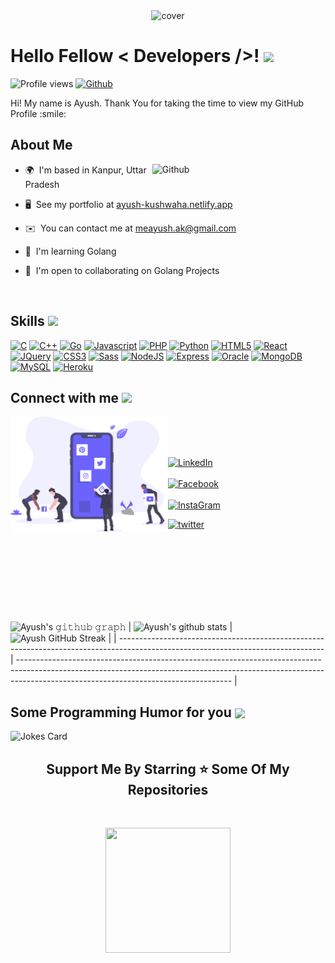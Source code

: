 <div align="center">
<img width="" height = "" src="https://miro.medium.com/max/1444/1*Z5-lWkyzcRB5ahgm9qyxvg.png" alt="cover" />
</div>
<h1> Hello Fellow < Developers />! <img src = "https://raw.githubusercontent.com/MartinHeinz/MartinHeinz/master/wave.gif" width = 30px> </h1>
<p align='center'>
</p>

![Profile views](https://visitor-badge.glitch.me/badge?page_id=me-ayush.me-ayush)
[![Github](https://img.shields.io/github/followers/me-ayush?label=Follow&style=social)](https://github.com/me-ayush)

<div size='20px'> Hi! My name is Ayush. Thank You for taking the time to view my GitHub Profile :smile:
</div>

<h2> About Me </h2>

<img width="55%" align="right" alt="Github" src="https://raw.githubusercontent.com/onimur/.github/master/.resources/git-header.svg" />

* 🌍  I'm based in Kanpur, Uttar Pradesh
 
* 🖥️  See my portfolio at [ayush-kushwaha.netlify.app](http://ayush-kushwaha.netlify.app/)
 
* ✉️  You can contact me at [meayush.ak@gmail.com](mailto:meayush.ak@gmail.com)
 
* 🧠  I'm learning Golang

* 🤝  I'm open to collaborating on Golang Projects
 

<br>


<h2> Skills <img src = "https://media2.giphy.com/media/QssGEmpkyEOhBCb7e1/giphy.gif?cid=ecf05e47a0n3gi1bfqntqmob8g9aid1oyj2wr3ds3mg700bl&rid=giphy.gif" width = 32px> </h2>

<p align="left">
<a href="https://docs.microsoft.com/en-us/cpp/?view=msvc-170" target="_blank" rel="noreferrer"><img src="https://raw.githubusercontent.com/danielcranney/readme-generator/main/public/icons/skills/c-colored.svg" width="36" height="36" alt="C" /></a>
<a href="https://docs.microsoft.com/en-us/cpp/?view=msvc-170" target="_blank" rel="noreferrer"><img src="https://raw.githubusercontent.com/danielcranney/readme-generator/main/public/icons/skills/cplusplus-colored.svg" width="36" height="36" alt="C++" /></a>
<a href="https://go.dev/doc/" target="_blank" rel="noreferrer"><img src="https://raw.githubusercontent.com/danielcranney/readme-generator/main/public/icons/skills/go-colored.svg" width="36" height="36" alt="Go" /></a>
<a href="https://developer.mozilla.org/en-US/docs/Web/JavaScript" target="_blank" rel="noreferrer"><img src="https://raw.githubusercontent.com/danielcranney/readme-generator/main/public/icons/skills/javascript-colored.svg" width="36" height="36" alt="Javascript" /></a>
<a href="https://www.php.net/" target="_blank" rel="noreferrer"><img src="https://raw.githubusercontent.com/danielcranney/readme-generator/main/public/icons/skills/php-colored.svg" width="36" height="36" alt="PHP" /></a>
<a href="https://www.python.org/" target="_blank" rel="noreferrer"><img src="https://raw.githubusercontent.com/danielcranney/readme-generator/main/public/icons/skills/python-colored.svg" width="36" height="36" alt="Python" /></a>
<a href="https://developer.mozilla.org/en-US/docs/Glossary/HTML5" target="_blank" rel="noreferrer"><img src="https://raw.githubusercontent.com/danielcranney/readme-generator/main/public/icons/skills/html5-colored.svg" width="36" height="36" alt="HTML5" /></a>
<a href="https://reactjs.org/" target="_blank" rel="noreferrer"><img src="https://raw.githubusercontent.com/danielcranney/readme-generator/main/public/icons/skills/react-colored.svg" width="36" height="36" alt="React" /></a>
<a href="https://jquery.com/" target="_blank" rel="noreferrer"><img src="https://raw.githubusercontent.com/danielcranney/readme-generator/main/public/icons/skills/jquery-colored.svg" width="36" height="36" alt="JQuery" /></a>
<a href="https://www.w3.org/TR/CSS/#css" target="_blank" rel="noreferrer"><img src="https://raw.githubusercontent.com/danielcranney/readme-generator/main/public/icons/skills/css3-colored.svg" width="36" height="36" alt="CSS3" /></a>
<a href="https://sass-lang.com/" target="_blank" rel="noreferrer"><img src="https://raw.githubusercontent.com/danielcranney/readme-generator/main/public/icons/skills/sass-colored.svg" width="36" height="36" alt="Sass" /></a>
<a href="https://nodejs.org/en/" target="_blank" rel="noreferrer"><img src="https://raw.githubusercontent.com/danielcranney/readme-generator/main/public/icons/skills/nodejs-colored.svg" width="36" height="36" alt="NodeJS" /></a>
<a href="https://expressjs.com/" target="_blank" rel="noreferrer"><img src="https://raw.githubusercontent.com/danielcranney/readme-generator/main/public/icons/skills/express-colored.svg" width="36" height="36" alt="Express" /></a>
<a href="https://www.oracle.com/uk/index.html" target="_blank" rel="noreferrer"><img src="https://raw.githubusercontent.com/danielcranney/readme-generator/main/public/icons/skills/oracle-colored.svg" width="36" height="36" alt="Oracle" /></a>
<a href="https://www.mongodb.com/" target="_blank" rel="noreferrer"><img src="https://raw.githubusercontent.com/danielcranney/readme-generator/main/public/icons/skills/mongodb-colored.svg" width="36" height="36" alt="MongoDB" /></a>
<a href="https://www.mysql.com/" target="_blank" rel="noreferrer"><img src="https://raw.githubusercontent.com/danielcranney/readme-generator/main/public/icons/skills/mysql-colored.svg" width="36" height="36" alt="MySQL" /></a>
<a href="https://www.heroku.com/" target="_blank" rel="noreferrer"><img src="https://raw.githubusercontent.com/danielcranney/readme-generator/main/public/icons/skills/heroku-colored.svg" width="36" height="36" alt="Heroku" /></a>
</p>




<h2> Connect with me <img src='https://raw.githubusercontent.com/ShahriarShafin/ShahriarShafin/main/Assets/handshake.gif' width="100px"> </h2>

<img src ="/images/social_dashboard.svg" align = "left" width = 50%>
<div>
  <br>
  <br>
  <br>

<!-- <p align="left">
<a href="https://www.facebook.com/meayush.ak" target="_blank" rel="noreferrer"><img src="https://raw.githubusercontent.com/danielcranney/readme-generator/main/public/icons/socials/facebook.svg" width="32" height="32" /></a>
<a href="https://www.github.com/me-ayush" target="_blank" rel="noreferrer"><img src="https://raw.githubusercontent.com/danielcranney/readme-generator/main/public/icons/socials/github.svg" width="32" height="32" /></a>
<a href="http://www.instagram.com/_.ayush_kushwaha._" target="_blank" rel="noreferrer"><img src="https://raw.githubusercontent.com/danielcranney/readme-generator/main/public/icons/socials/instagram.svg" width="32" height="32" /></a>
<a href="https://www.linkedin.com/in/ayushkushwaha" target="_blank" rel="noreferrer"><img src="https://raw.githubusercontent.com/danielcranney/readme-generator/main/public/icons/socials/linkedin.svg" width="32" height="32" /></a>
<a href="https://www.twitter.com/ayush__kushwaha" target="_blank" rel="noreferrer"><img src="https://raw.githubusercontent.com/danielcranney/readme-generator/main/public/icons/socials/twitter.svg" width="32" height="32" /></a>
</p> -->

[<img align="top" alt="LinkedIn" src="https://img.shields.io/badge/LinkedIn-0077B5?style=for-the-badge&logo=linkedin&logoColor=white" />](http://www.linkedin.com/in/ayushkushwaha)
<br><br>
[<img align="top" alt="Facebook" src="https://img.shields.io/badge/Facebook-20BEFF?style=for-the-badge&logo=Facebook&logoColor=white" />](https://www.facebook.com/meayush.ak)
<br><br>
[<img align="top" alt="InstaGram" src="https://img.shields.io/badge/Instagram-E4405F?style=for-the-badge&logo=instagram&logoColor=white" />](https://www.instagram.com/_.ayush_kushwaha._/)
<!-- <br><br> -->
<!-- [<img align="top" alt="Github" src="https://img.shields.io/badge/Github-FE7A16?style=for-the-badge&logo=Github&logoColor=white" />](https://github.com/me-ayush)
<br><br> -->
[<img align="top" alt="twitter" src="https://img.shields.io/badge/Twitter-0A0A0A?style=for-the-badge&logo=Twitter&logoColor=white" />](https://www.twitter.com/ayush__kushwaha)
<br><br>
<!-- [<img align="top" alt="Leetcode" src="https://img.shields.io/badge/Leetcode-2962FF?style=for-the-badge&logo=leetcode&logoColor=white" />](https://leetcode.com/ayush_kushwaha) -->



<!-- <a href="http://www.github.com/me-ayush"><img src="https://activity-graph.herokuapp.com/graph?username=me-ayush&bg_color=1c1917&color=ffffff&line=0891b2&point=ffffff&area_color=1c1917&area=true&hide_border=true&custom_title=GitHub%20Commits%20Graph" alt="GitHub Commits Graph" /></a> -->

  <br><br><br>  <br><br><br> 
  
 ![Ayush's 𝚐𝚒𝚝𝚑𝚞𝚋 𝚐𝚛𝚊𝚙𝚑](https://activity-graph.herokuapp.com/graph?username=me-ayush&theme=redical&hide_border=true&area=true)
| ![Ayush's github stats](https://github-readme-stats.vercel.app/api?username=me-ayush&show_icons=true&theme=radical)             | ![Ayush GitHub Streak](https://github-readme-streak-stats.herokuapp.com/?user=me-ayush&theme=radical)                                                                                                           |
| --------------------------------------------------------------------------------------------------------------------------------- | ----------------------------------------------------------------------------------------------------------------------------------------------------------------------------------------------------------------- |
<!-- | ![Top Langs](https://github-readme-stats.vercel.app/api/top-langs/?username=me-ayush&langs_count=8&theme=radical&layout=compact) | ![Github Stars](https://github-readme-stats.vercel.app/api?username=me-ayush&show_icons=true&locale=en&count_private=true&hide_rank=true&custom_title=My%20GitHub%20Stats&disable_animations=true&theme=radical) | -->

<h2> Some Programming Humor for you <img align ='center' src='https://media2.giphy.com/media/UQDSBzfyiBKvgFcSTw/giphy.gif?cid=ecf05e47p3cd513axbek3f56ti3jzizq8hincw20jauyyfyw&rid=giphy.gif' width = '32px'></h2>

![Jokes Card](https://readme-jokes.vercel.app/api?theme=radical)


<!-- ## Just a Snake 🐍 Eating away my Contributions...😭
![snake gif](https://raw.githubusercontent.com/me-ayush/me-ayush/output/github-contribution-grid-snake.svg) -->



<h2 align='center'>Support Me By Starring ⭐ Some Of My Repositories</h2>
<br>
<p align='center'>
<img src="https://media.giphy.com/media/O51MQ3DduOcGW6ofR3/giphy.gif" width="200" height="200" frameBorder="0" class="giphy-embed" allowFullScreen></img></p>
<br>

